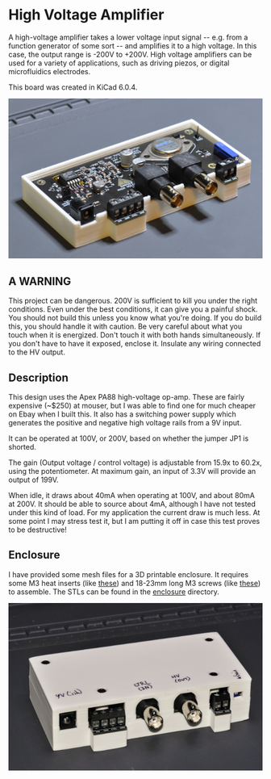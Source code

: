 High Voltage Amplifier
======================

A high-voltage amplifier takes a lower voltage input signal -- e.g. from a 
function generator of some sort -- and amplifies it to a high voltage. In this
case, the output range is -200V to +200V. High voltage amplifiers can be used
for a variety of applications, such as driving piezos, or digital microfluidics
electrodes. 

This board was created in KiCad 6.0.4. 

![HV Amplifier](/docs/HVAmplifier_topoff.jpg?raw=true "HV Amplifier")

## A WARNING

This project can be dangerous. 200V is sufficient to kill you under
the right conditions. Even under the best conditions, it can give you a 
painful shock. You should not build this unless you know what you're doing.
If you do build this, you should handle it with caution. Be very careful about
what you touch when it is energized. Don't touch it with both hands
simultaneously. If you don't have to have it exposed, enclose it. Insulate
any wiring connected to the HV output.

## Description

This design uses the Apex PA88 high-voltage op-amp. These are fairly expensive
(~$250) at mouser, but I was able to find one for much cheaper on Ebay when I
built this. It also has a switching power supply which generates the positive
and negative high voltage rails from a 9V input. 

It can be operated at 100V, or 200V, based on whether the jumper JP1 is shorted.

The gain (Output voltage / control voltage) is adjustable from 15.9x to 60.2x,
using the potentiometer. At maximum gain, an input of 3.3V will provide an
output of 199V. 

When idle, it draws about 40mA when operating at 100V, and about 80mA at 200V. It
should be able to source about 4mA, although I have not tested under this kind
of load. For my application the current draw is much less. At some point I may
stress test it, but I am putting it off in case this test proves to be destructive!

## Enclosure 

I have provided some mesh files for a 3D printable enclosure. It requires some
M3 heat inserts (like [these](https://www.amazon.com/initeq-M3-0-5-Threaded-Inserts-Printing/dp/B073W2898C/))
and 18-23mm long M3 screws (like [these](https://www.amazon.com/M3-0-5-Stainless-Socket-Screws-Coverage/dp/B09B3992F4/)) 
to assemble. The STLs can be found in the [enclosure](enclosure/) directory.

![HV Amplifier](/docs/HVAmplifier.jpg?raw=true "HV Amplifier")


